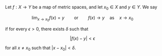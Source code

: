 Let $f: X \to Y$ be a map of metric spaces, and let $x_0 \in X$ and $y \in Y$. We say

$$
\lim_{x\to x_0} f(x) = y \qquad \text{or} \qquad f(x) \to y \quad \text{as} \quad x \to x_0
$$

if for every $\epsilon > 0$, there exists $\delta$ such that 

$$
|f(x) - y| < \epsilon
$$

for all $x \neq x_0$ such that $|x - x_0| < \delta$.
